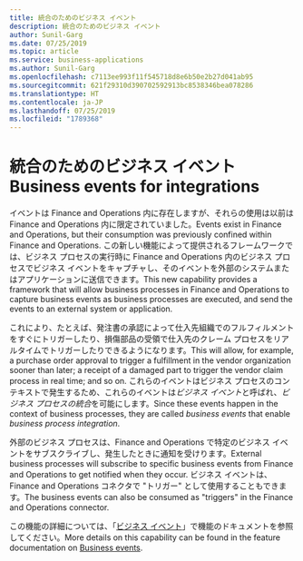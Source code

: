 ```yaml
---
title: 統合のためのビジネス イベント
description: 統合のためのビジネス イベント
author: Sunil-Garg
ms.date: 07/25/2019
ms.topic: article
ms.service: business-applications
ms.author: Sunil-Garg
ms.openlocfilehash: c7113ee993f11f545718d8e6b50e2b27d041ab95
ms.sourcegitcommit: 621f29310d390702592913bc8538346bea078286
ms.translationtype: HT
ms.contentlocale: ja-JP
ms.lasthandoff: 07/25/2019
ms.locfileid: "1789368"
---
```

#  <a name="business-events-for-integrations"></a><span data-ttu-id="7b2fc-103">統合のためのビジネス イベント</span><span class="sxs-lookup"><span data-stu-id="7b2fc-103">Business events for integrations</span></span>  


<span data-ttu-id="7b2fc-104">イベントは Finance and Operations 内に存在しますが、それらの使用は以前は Finance and Operations 内に限定されていました。</span><span class="sxs-lookup"><span data-stu-id="7b2fc-104">Events exist in Finance and Operations, but their consumption was previously confined within Finance and Operations.</span></span> <span data-ttu-id="7b2fc-105">この新しい機能によって提供されるフレームワークでは、ビジネス プロセスの実行時に Finance and Operations 内のビジネス プロセスでビジネス イベントをキャプチャし、そのイベントを外部のシステムまたはアプリケーションに送信できます。</span><span class="sxs-lookup"><span data-stu-id="7b2fc-105">This new capability provides a framework that will allow business processes in Finance and Operations to capture business events as business processes are executed, and send the events to an external system or application.</span></span>

<span data-ttu-id="7b2fc-106">これにより、たとえば、発注書の承認によって仕入先組織でのフルフィルメントをすぐにトリガーしたり、損傷部品の受領で仕入先のクレーム プロセスをリアルタイムでトリガーしたりできるようになります。</span><span class="sxs-lookup"><span data-stu-id="7b2fc-106">This will allow, for example, a purchase order approval to trigger a fulfillment in the vendor organization sooner than later; a receipt of a damaged part to trigger the vendor claim process in real time; and so on.</span></span> <span data-ttu-id="7b2fc-107">これらのイベントはビジネス プロセスのコンテキストで発生するため、これらのイベントは*ビジネス イベント*と呼ばれ、*ビジネス プロセスの統合*を可能にします。</span><span class="sxs-lookup"><span data-stu-id="7b2fc-107">Since these events happen in the context of business processes, they are called *business events* that enable *business process integration*.</span></span>

<span data-ttu-id="7b2fc-108">外部のビジネス プロセスは、Finance and Operations で特定のビジネス イベントをサブスクライブし、発生したときに通知を受けります。</span><span class="sxs-lookup"><span data-stu-id="7b2fc-108">External business processes will subscribe to specific business events from Finance and Operations to get notified when they occur.</span></span> <span data-ttu-id="7b2fc-109">ビジネス イベントは、Finance and Operations コネクタで "トリガー" として使用することもできます。</span><span class="sxs-lookup"><span data-stu-id="7b2fc-109">The business events can also be consumed as "triggers" in the Finance and Operations connector.</span></span>

<span data-ttu-id="7b2fc-110">この機能の詳細については、「[ビジネス イベント](https://docs.microsoft.com/dynamics365/unified-operations/dev-itpro/business-events/home-page)」で機能のドキュメントを参照してください。</span><span class="sxs-lookup"><span data-stu-id="7b2fc-110">More details on this capability can be found in the feature documentation on [Business events](https://docs.microsoft.com/dynamics365/unified-operations/dev-itpro/business-events/home-page).</span></span>

